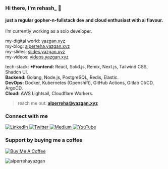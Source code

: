 ### Hi there, I'm rehash\_ 👋

#### just a regular gopher-n-fullstack dev and cloud enthusiast with ai flavour.

I’m currently working as a solo developer.

my-digital world: <a href="https://yazgan.xyz"> yazgan.xyz </a>  
my-blog: <a href="https://alperreha.yazgan.xyz"> alperreha.yazgan.xyz </a>  
my-slides: <a href="https://slides.yazgan.xyz"> slides.yazgan.xyz </a>  
my-videos: <a href="https://videos.yazgan.xyz"> videos.yazgan.xyz </a>

tech-stack:
**\*Frontend:** React, Solid.js, Remix, Next.js, Tailwind CSS, Shadcn UI.  
 **Backend:** Golang, Node.js, PostgreSQL, Redis, Elastic.  
 **DevOps:** Docker, Kubernetes (Openshift), GitHub Actions, Gitlab CI/CD, ArgoCD.  
 **Cloud:** AWS Lightsail, Cloudflare Workers.

> reach me out: **alperreha@yazgan.xyz**

### Connect with me

<p align="left">
    <a href="https://linkedin.com/in/alperreha" target="_blank">
        <img src="https://img.shields.io/badge/LinkedIn-0077B5?style=for-the-badge&logo=linkedin&logoColor=white" alt="LinkedIn"/>
    </a>
    <a href="https://twitter.com/alperreha" target="_blank">
        <img src="https://img.shields.io/badge/X-12100E?style=for-the-badge&logo=twitter&logoColor=white" alt="Twitter"/>
    </a>
    <a href="https://medium.com/@alperreha" target="_blank">
        <img src="https://img.shields.io/badge/Medium-12100E?style=for-the-badge&logo=medium&logoColor=white" alt="Medium"/>
    </a>
    <a href="https://www.youtube.com/c/alperrehayazgan" target="_blank">
        <img src="https://img.shields.io/badge/YouTube-FF0000?style=for-the-badge&logo=youtube&logoColor=white" alt="YouTube"/>
    </a>
</p>

### Support by buying me a coffee

<p align="left">
    <a href="https://www.buymeacoffee.com/alperreha" target="_blank">
        <img src="https://img.shields.io/badge/Buy%20Me%20A%20Coffee-FCC624?style=for-the-badge&logo=buy-me-a-coffee&logoColor=black" alt="Buy Me A Coffee"/>
    </a>
</p>

<img src="https://komarev.com/ghpvc/?username=alperrehayazgan&label=Profile%20Views&color=0e75b6&style=flat" alt="alperrehayazgan" />
